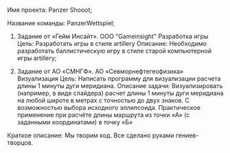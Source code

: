 Имя проекта: Panzer Shooot;

Название команды: PanzerWettspiel;

1) Заданиe от «Гейм Инсайт». ООО "Gameinsight"
Разработка игры
Цель: Разработать игры в стиле artillery
Описание: Необходимо разработать баллистическую игру в стиле старой компьютерной игры artillery;

2) Заданиe от АО «СМНГФ». АО «Севморнефтегеофизика»
Визуализация
Цель: Написать программу для визуализации расчета длины 1 минуты дуги меридиана.
Описание задачи: Визуализировать (например, в виде слайдера) расчет длины 1 минуты дуги меридиана на любой широте в метрах с точностью до двух знаков. С возможностью выбора исходного эллипсоида.
Практическое применение при расчёте длины маршрута из точки «А» (с заданными координатами) в точку «Б»

Краткое описание: Мы творим код. Все сделано руками гениев-творцов.




